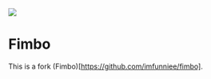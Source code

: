 <img src="https://raw.githubusercontent.com/imfunniee/imfunniee.github.io/master/fimbo/img/fimbo.png"/>

# Fimbo

This is a fork (Fimbo)[https://github.com/imfunniee/fimbo].
